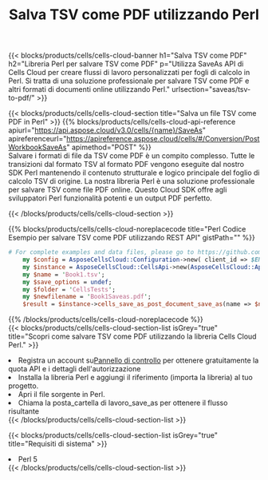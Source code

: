 ﻿---
title:  Salva TSV come PDF utilizzando Perl
description:  Utilizzando Aspose.Cells Cloud SDK per Perl per salvare il file in formato TSV come file in formato PDF.
kwords: Excel, Save TSV as PDF, REST, Perl
howto: How to save TSV as PDF using Aspose.Cells Cloud Perl library.
---
{{< blocks/products/cells/cells-cloud-banner h1="Salva TSV come PDF" h2="Libreria Perl per salvare TSV come PDF" p="Utilizza SaveAs API di Cells Cloud per creare flussi di lavoro personalizzati per fogli di calcolo in Perl. Si tratta di una soluzione professionale per salvare TSV come PDF e altri formati di documenti online utilizzando Perl." urlsection="saveas/tsv-to-pdf/" >}}

{{< blocks/products/cells/cells-cloud-section title="Salva un file TSV come PDF in Perl" >}}
{{% blocks/products/cells/cells-cloud-api-reference apiurl="https://api.aspose.cloud/v3.0/cells/{name}/SaveAs" apireferenceurl="https://apireference.aspose.cloud/cells/#/Conversion/PostWorkbookSaveAs" apimethod="POST" %}}
<br/>
Salvare i formati di file da TSV come PDF è un compito complesso. Tutte le transizioni dal formato TSV al formato PDF vengono eseguite dal nostro SDK Perl mantenendo il contenuto strutturale e logico principale del foglio di calcolo TSV di origine. La nostra libreria Perl è una soluzione professionale per salvare TSV come file PDF online. Questo Cloud SDK offre agli sviluppatori Perl funzionalità potenti e un output PDF perfetto.

{{< /blocks/products/cells/cells-cloud-section >}}

{{% blocks/products/cells/cells-cloud-noreplacecode title="Perl Codice Esempio per salvare TSV come PDF utilizzando REST API" gistPath="" %}}
  
```perl
# For complete examples and data files, please go to https://github.com/aspose-cells-cloud/aspose-cells-cloud-perl/
    my $config = AsposeCellsCloud::Configuration->new( client_id => $ENV{'ProductClientId'}, client_secret => $ENV{'ProductClientSecret'});
    my $instance = AsposeCellsCloud::CellsApi->new(AsposeCellsCloud::ApiClient->new( $config));
    my $name = 'Book1.tsv';
    my $save_options = undef;
    my $folder = 'CellsTests';
    my $newfilename = 'Book1Saveas.pdf';
    $result = $instance->cells_save_as_post_document_save_as(name => $name,save_options => $save_options, newfilename => $newfilename, folder => $folder);
```
  
{{% /blocks/products/cells/cells-cloud-noreplacecode %}}
<br/>
{{< blocks/products/cells/cells-cloud-section-list isGrey="true" title="Scopri come salvare TSV come PDF utilizzando la libreria Cells Cloud Perl." >}}
<li> Registra un account su<a href="https://dashboard.aspose.cloud/">Pannello di controllo</a> per ottenere gratuitamente la quota API e i dettagli dell'autorizzazione</li>
<li>Installa la libreria Perl e aggiungi il riferimento (importa la libreria) al tuo progetto.</li>
<li>Apri il file sorgente in Perl.</li>
<li>Chiama la posta_cartella di lavoro_save_as per ottenere il flusso risultante</li>
{{< /blocks/products/cells/cells-cloud-section-list >}}

{{< blocks/products/cells/cells-cloud-section-list isGrey="true" title="Requisiti di sistema" >}}
<li>Perl 5</li>
{{< /blocks/products/cells/cells-cloud-section-list >}}
